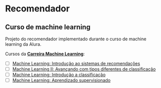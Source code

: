 # Recomendador
## Curso de machine learning

Projeto do recomendador implementado durante o curso de machine learning da Alura.

Cursos da [**Carreira Machine Learning**](https://cursos.alura.com.br/career/machine-learning):
- [ ] [Machine Learning: Introdução ao sistemas de recomendações](https://cursos.alura.com.br/course/machine-learning-introducao-aos-sistemas-de-recomendacoes)
- [ ] [Machine Learning II: Avançando com tipos diferentes de classificação](https://cursos.alura.com.br/course/machine-learning-classificacao-ii)
- [ ] [Machine Learning: Introdução a classificação](https://cursos.alura.com.br/course/introducao-a-machine-learning-com-classificacao)
- [ ] [Machine Learning: Aprendizado supervisionado](https://cursos.alura.com.br/course/machine-learning-aprendizado-supervisionado)